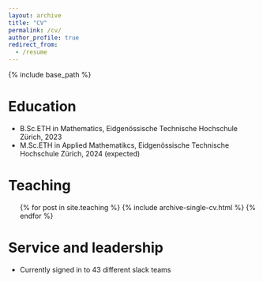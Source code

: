 ```yaml
---
layout: archive
title: "CV"
permalink: /cv/
author_profile: true
redirect_from:
  - /resume
---
```


{% include base_path %}

Education
======
* B.Sc.ETH in Mathematics, Eidgenössische Technische Hochschule Zürich, 2023
* M.Sc.ETH in Applied Mathematikcs, Eidgenössische Technische Hochschule Zürich, 2024 (expected)

Teaching
======
  <ul>{% for post in site.teaching %}
    {% include archive-single-cv.html %}
  {% endfor %}</ul>
  
Service and leadership
======
* Currently signed in to 43 different slack teams
